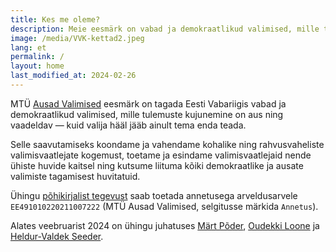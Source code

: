 ```yaml
---
title: Kes me oleme?
description: Meie eesmärk on vabad ja demokraatlikud valimised, mille tulemuste kujunemine on aus ning vaadeldav — kuid valija hääl jääb ainult tema enda teada. Töötame selle nimel, et valimised oleks ausad ja pettused välistatud.
image: /media/VVK-kettad2.jpeg
lang: et
permalink: /
layout: home
last_modified_at: 2024-02-26
---
```


MTÜ [Ausad Valimised](https://ariregister.rik.ee/est/company/80339095/) eesmärk on tagada Eesti Vabariigis vabad ja demokraatlikud valimised, mille tulemuste kujunemine on aus ning vaadeldav — kuid valija hääl jääb ainult tema enda teada.

Selle saavutamiseks koondame ja vahendame kohalike ning rahvusvaheliste valimisvaatlejate kogemust, toetame ja esindame valimisvaatlejaid nende ühiste huvide kaitsel ning kutsume liituma kõiki demokraatlike ja ausate valimiste tagamisest huvitatuid.

Ühingu [põhikirjalist tegevust](/docs/p6hikiri/) saab toetada annetusega arveldusarvele `EE491010220211007222` (MTÜ Ausad Valimised, selgitusse märkida `Annetus`).

Alates veebruarist 2024 on ühingu juhatuses [Märt Põder](https://gafgaf.infoaed.ee/), [Oudekki Loone](https://et.wikipedia.org/wiki/Oudekki_Loone) ja [Heldur-Valdek Seeder](https://valdekseeder.blogspot.com/).
